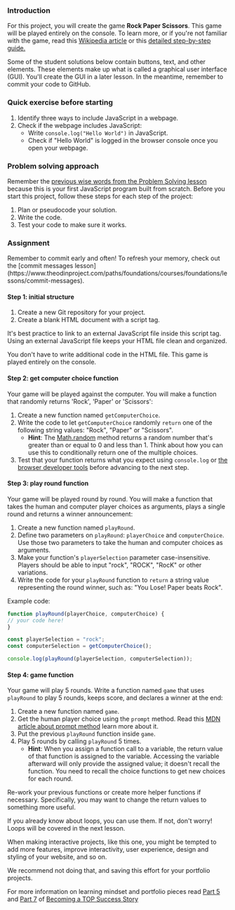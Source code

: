 ### Introduction

For this project, you will create the game **Rock Paper Scissors**. This game will be played entirely on the console. To learn more, or if you're not familiar with the game, read this [Wikipedia article](https://en.wikipedia.org/wiki/Rock%E2%80%93paper%E2%80%93scissors) or this [detailed step-by-step guide.](https://www.wikihow.com/Play-Rock,-Paper,-Scissors)

<div class="lesson-note">
Some of the student solutions below contain buttons, text, and other elements. These elements make up what is called a graphical user interface (GUI). You'll create the GUI in a later lesson. In the meantime, remember to commit your code to GitHub.
</div>

### Quick exercise before starting

1. Identify three ways to include JavaScript in a webpage.
1. Check if the webpage includes JavaScript:
   - Write `console.log("Hello World")` in JavaScript.
   - Check if "Hello World" is logged in the browser console once you open your webpage.

### Problem solving approach

Remember the [previous wise words from the Problem Solving lesson](https://www.theodinproject.com/lessons/foundations-problem-solving) because this is your first JavaScript program built from scratch. Before you start this project, follow these steps for each step of the project:

1. Plan or pseudocode your solution.
1. Write the code.
1. Test your code to make sure it works.

### Assignment

<div class="lesson-content__panel" markdown="1">
Remember to commit early and often! To refresh your memory, check out the [commit messages lesson](https://www.theodinproject.com/paths/foundations/courses/foundations/lessons/commit-messages).

#### Step 1: initial structure

1. Create a new Git repository for your project.
1. Create a blank HTML document with a script tag.

It's best practice to link to an external JavaScript file inside this script tag. Using an external JavaScript file keeps your HTML file clean and organized.

You don't have to write additional code in the HTML file. This game is played entirely on the console.

#### Step 2: get computer choice function

Your game will be played against the computer. You will make a function that randomly returns 'Rock', 'Paper' or 'Scissors':

1. Create a new function named `getComputerChoice`.
1. Write the code to let `getComputerChoice` randomly `return` one of the following string values: "Rock", "Paper" or "Scissors".
   - **Hint**: The [Math.random](https://developer.mozilla.org/en-US/docs/Web/JavaScript/Reference/Global_Objects/Math/random) method returns a random number that's greater than or equal to 0 and less than 1. Think about how you can use this to conditionally return one of the multiple choices.
1. Test that your function returns what you expect using `console.log` or [the browser developer tools](https://www.theodinproject.com/lessons/foundations-javascript-developer-tools) before advancing to the next step.

#### Step 3: play round function

Your game will be played round by round. You will make a function that takes the human and computer player choices as arguments, plays a single round and returns a winner announcement:

1. Create a new function named `playRound`.
1. Define two parameters on `playRound`: `playerChoice` and `computerChoice`. Use those two parameters to take the human and computer choices as arguments.
1. Make your function's `playerSelection` parameter case-insensitive. Players should be able to input "rock", "ROCK", "RocK" or other variations.
1. Write the code for your `playRound` function to `return` a string value representing the round winner, such as: "You Lose! Paper beats Rock".

Example code:

```javascript
function playRound(playerChoice, computerChoice) {
// your code here!
}

const playerSelection = "rock";
const computerSelection = getComputerChoice();

console.log(playRound(playerSelection, computerSelection));
```

#### Step 4: game function

Your game will play 5 rounds. Write a function named `game` that uses `playRound` to play 5 rounds, keeps score, and declares a winner at the end:

1. Create a new function named `game`.
1. Get the human player choice using the `prompt` method. Read this [MDN article about prompt method](https://developer.mozilla.org/en-US/docs/Web/API/Window/prompt) learn more about it.
1. Put the previous `playRound` function inside `game`.
1. Play 5 rounds by calling `playRound` 5 times.
   - **Hint**: When you assign a function call to a variable, the return value of that function is assigned to the variable. Accessing the variable afterward will only provide the assigned value; it doesn't recall the function. You need to recall the choice functions to get new choices for each round.

Re-work your previous functions or create more helper functions if necessary. Specifically, you may want to change the return values to something more useful.

If you already know about loops, you can use them. If not, don't worry! Loops will be covered in the next lesson.

</div>
<div class="lesson-note" markdown="1">
When making interactive projects, like this one, you might be tempted to add more features, improve interactivity, user experience, design and styling of your website, and so on.

We recommend not doing that, and saving this effort for your portfolio projects.

For more information on learning mindset and portfolio pieces read [Part 5](https://dev.to/theodinproject/learning-code-f56) and [Part 7](https://dev.to/theodinproject/strategically-building-your-portfolio-1km4) of [Becoming a TOP Success Story](https://dev.to/theodinproject/becoming-a-top-success-story-mindset-3dp2)
</div>
